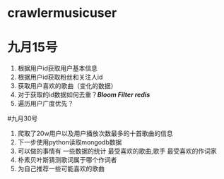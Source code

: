 # crawlermusicuser

# 九月15号
1. 根据用户id获取用户基本信息
2. 根据用户id获取粉丝和关注人id
3. 获取用户喜欢的歌曲（变化的数据）
4. 对于获取的id数据如何去重？_**Bloom Filter redis**_
5. 遍历用户广度优先？

#九月30号
1. 爬取了20w用户以及用户播放次数最多的十首歌曲的信息
2. 下一步使用python读取mongodb数据
3. 可以做的事情有 一些数据的统计  最受喜欢的歌曲,歌手 最受喜欢的作词家 
4. 朴素贝叶斯猜测歌词属于哪个作词者
5. 为自己推荐一些可能喜欢的歌曲